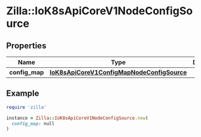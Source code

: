 # Zilla::IoK8sApiCoreV1NodeConfigSource

## Properties

| Name | Type | Description | Notes |
| ---- | ---- | ----------- | ----- |
| **config_map** | [**IoK8sApiCoreV1ConfigMapNodeConfigSource**](IoK8sApiCoreV1ConfigMapNodeConfigSource.md) |  | [optional] |

## Example

```ruby
require 'zilla'

instance = Zilla::IoK8sApiCoreV1NodeConfigSource.new(
  config_map: null
)
```

